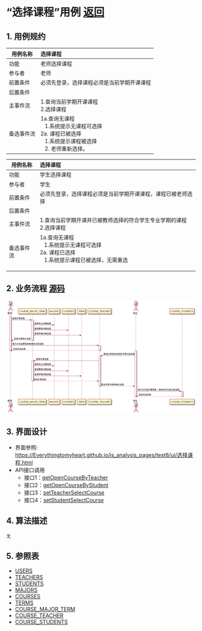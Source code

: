 # “选择课程”用例 [返回](../README.md)
## 1. 用例规约

|用例名称|选择课程|
|-------|:-------------|
|功能|老师选择课程|
|参与者|老师|
|前置条件|必须先登录，选择课程必须是当前学期开课课程|
|后置条件| |
|主事件流| 1.查询当前学期开课课程  <br/> 2.选择课程|
|备选事件流|1a.查询无课程<br/>&nbsp;&nbsp; 1.系统提示无课程可选择<br>2a. 课程已被选择 <br/>&nbsp;&nbsp; 1.系统提示课程被选择  <br/>&nbsp;&nbsp; 2. 老师重新选择。 |

|用例名称|选择课程|
|-------|:-------------|
|功能|学生选择课程|
|参与者|学生|
|前置条件|必须先登录，选择课程必须是当前学期开课课程，课程已被老师选择|
|后置条件| |
|主事件流| 1.查询当前学期开课并已被教师选择的符合学生专业学期的课程  <br/> 2.选择课程|
|备选事件流|1a.查询无课程<br/>&nbsp;&nbsp; 1.系统提示无课程可选择<br>2a. 课程已选择 <br/>&nbsp;&nbsp; 1.系统提示课程已被选择，无需重选  <br/>&nbsp;&nbsp;|

## 2. 业务流程  [源码](../源码/选择课程.puml)
![选择课程顺序图](../选择课程.png) 

## 3. 界面设计
- 界面参照: https://Everythingtomyheart.github.io/is_analysis_pages/test6/ui/选择课程.html
- API接口调用
    - 接口1：[getOpenCourseByTeacher](../接口/getOpenCourseByTeacher.md)
    - 接口2：[getOpenCourseByStudent](../接口/getOpenCourseByStudent.md)
    - 接口3：[setTeacherSelectCourse](../接口/setTeacherSelectCourse.md)
    - 接口4：[setStudentSelectCourse](../接口/setStudentSelectCourse.md)
## 4. 算法描述 
    无
## 5. 参照表
- [USERS](../DB/README.md/#USERS)
- [TEACHERS](../DB/README.md/#TEACHERS)
- [STUDENTS](../DB/README.md/#STUDENTS)
- [MAJORS](../DB/README.md/#MAJORS)
- [COURSES](../DB/README.md/#COURSES)
- [TERMS](../DB/README.md/#TERMS)
- [COURSE_MAJOR_TERM](../DB/README.md/#COURSE_MAJOR_TERM)
- [COURSE_TEACHER](../DB/README.md/#COURSE_TEACHER)
- [COURSE_STUDENTS](../DB/README.md/#COURSE_STUDENTS)
